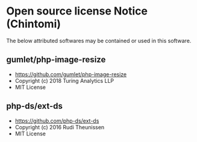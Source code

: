 # Open source license Notice (Chintomi)
The below attributed softwares may be contained or used in this software.

## gumlet/php-image-resize
* https://github.com/gumlet/php-image-resize
* Copyright (c) 2018 Turing Analytics LLP
* MIT License

## php-ds/ext-ds
* https://github.com/php-ds/ext-ds
* Copyright (c) 2016 Rudi Theunissen
* MIT License